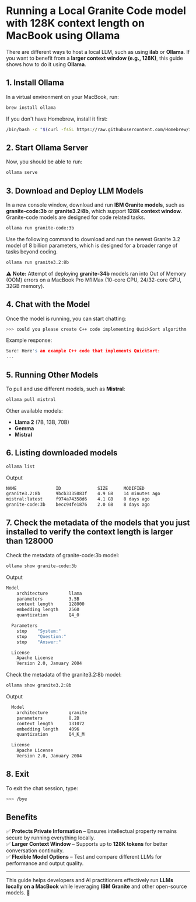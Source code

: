# Running a Local Granite Code model with 128K context length on MacBook using Ollama

There are different ways to host a local LLM, such as using **ilab** or **Ollama**. If you want to benefit from a **larger context window (e.g., 128K)**, this guide shows how to do it using **Ollama**.

## 1. Install Ollama
In a virtual environment on your MacBook, run:
```sh
brew install ollama
```
If you don't have Homebrew, install it first:
```sh
/bin/bash -c "$(curl -fsSL https://raw.githubusercontent.com/Homebrew/install/HEAD/install.sh)"
```

## 2. Start Ollama Server
Now, you should be able to run:
```sh
ollama serve
```

## 3. Download and Deploy LLM Models
In a new console window, download and run **IBM Granite models**, such as **granite-code:3b** or **granite3.2:8b**, which support **128K context window**.
Granite-code models are designed for code related tasks. 
```sh
ollama run granite-code:3b
```

Use the following command to download and run the newest Granite 3.2 model of 8 billion parameters, which is designed for a broader range of tasks beyond coding.
```sh
ollama run granite3.2:8b
```
⚠️ **Note:** Attempt of deploying **granite-34b** models ran into Out of Memory (OOM) errors on a MacBook Pro M1 Max (10-core CPU, 24/32-core GPU, 32GB memory). 

## 4. Chat with the Model
Once the model is running, you can start chatting:
```sh
>>> could you please create C++ code implementing QuickSort algorithm
```
Example response:
```cpp
Sure! Here's an example C++ code that implements QuickSort:
...
```

## 5. Running Other Models

To pull and use different models, such as **Mistral**:
```sh
ollama pull mistral
```

Other available models:
- **Llama 2** (7B, 13B, 70B)
- **Gemma**
- **Mistral**

## 6. Listing downloaded models
```sh
ollama list
```
Output

```sh
NAME               ID              SIZE      MODIFIED       
granite3.2:8b      9bcb3335083f    4.9 GB    14 minutes ago    
mistral:latest     f974a74358d6    4.1 GB    8 days ago        
granite-code:3b    becc94fe1876    2.0 GB    8 days ago   
```

## 7. Check the metadata of the models that you just installed to verify the context length is larger than 128000

Check the metadata of granite-code:3b model:
```sh
ollama show granite-code:3b
```
Output
```sh
Model
    architecture        llama     
    parameters          3.5B      
    context length      128000    
    embedding length    2560      
    quantization        Q4_0      

  Parameters
    stop    "System:"      
    stop    "Question:"    
    stop    "Answer:"      

  License
    Apache License               
    Version 2.0, January 2004 
```

Check the metadata of the granite3.2:8b model:

```sh
ollama show granite3.2:8b  
```
Output 
```sh
  Model
    architecture        granite    
    parameters          8.2B       
    context length      131072     
    embedding length    4096       
    quantization        Q4_K_M     

  License
    Apache License               
    Version 2.0, January 2004    

```

## 8. Exit
To exit the chat session, type:
```sh
>>> /bye
```

## Benefits
✅ **Protects Private Information** – Ensures intellectual property remains secure by running everything locally.  
✅ **Larger Context Window** – Supports up to **128K tokens** for better conversation continuity.  
✅ **Flexible Model Options** – Test and compare different LLMs for performance and output quality.  

---

This guide helps developers and AI practitioners effectively run **LLMs locally on a MacBook** while leveraging **IBM Granite** and other open-source models. 🚀
